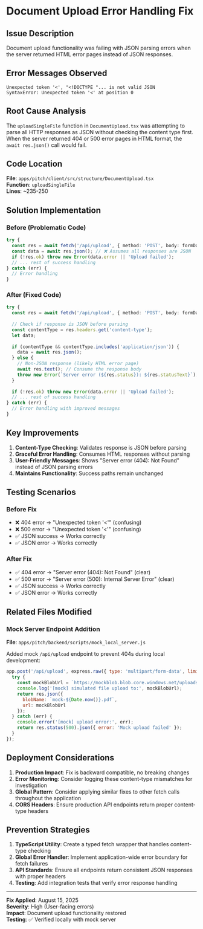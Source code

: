 # Document Upload Error Handling Fix

## Issue Description
Document upload functionality was failing with JSON parsing errors when the server returned HTML error pages instead of JSON responses.

## Error Messages Observed
```
Unexpected token '<', "<!DOCTYPE "... is not valid JSON
SyntaxError: Unexpected token '<' at position 0
```

## Root Cause Analysis
The `uploadSingleFile` function in `DocumentUpload.tsx` was attempting to parse all HTTP responses as JSON without checking the content type first. When the server returned 404 or 500 error pages in HTML format, the `await res.json()` call would fail.

## Code Location
**File**: `apps/pitch/client/src/structure/DocumentUpload.tsx`  
**Function**: `uploadSingleFile`  
**Lines**: ~235-250

## Solution Implementation

### Before (Problematic Code)
```typescript
try {
  const res = await fetch('/api/upload', { method: 'POST', body: formData });
  const data = await res.json(); // ❌ Assumes all responses are JSON
  if (!res.ok) throw new Error(data.error || 'Upload failed');
  // ... rest of success handling
} catch (err) {
  // Error handling
}
```

### After (Fixed Code)
```typescript
try {
  const res = await fetch('/api/upload', { method: 'POST', body: formData });
  
  // Check if response is JSON before parsing
  const contentType = res.headers.get('content-type');
  let data;
  
  if (contentType && contentType.includes('application/json')) {
    data = await res.json();
  } else {
    // Non-JSON response (likely HTML error page)
    await res.text(); // Consume the response body
    throw new Error(`Server error (${res.status}): ${res.statusText}`);
  }
  
  if (!res.ok) throw new Error(data.error || 'Upload failed');
  // ... rest of success handling
} catch (err) {
  // Error handling with improved messages
}
```

## Key Improvements

1. **Content-Type Checking**: Validates response is JSON before parsing
2. **Graceful Error Handling**: Consumes HTML responses without parsing
3. **User-Friendly Messages**: Shows "Server error (404): Not Found" instead of JSON parsing errors
4. **Maintains Functionality**: Success paths remain unchanged

## Testing Scenarios

### Before Fix
- ❌ 404 error → "Unexpected token '<'" (confusing)
- ❌ 500 error → "Unexpected token '<'" (confusing)
- ✅ JSON success → Works correctly
- ✅ JSON error → Works correctly

### After Fix
- ✅ 404 error → "Server error (404): Not Found" (clear)
- ✅ 500 error → "Server error (500): Internal Server Error" (clear)
- ✅ JSON success → Works correctly
- ✅ JSON error → Works correctly

## Related Files Modified

### Mock Server Endpoint Addition
**File**: `apps/pitch/backend/scripts/mock_local_server.js`

Added mock `/api/upload` endpoint to prevent 404s during local development:

```javascript
app.post('/api/upload', express.raw({ type: 'multipart/form-data', limit: '50mb' }), (req, res) => {
  try {
    const mockBlobUrl = `https://mockblob.blob.core.windows.net/uploads/mock-${Date.now()}.pdf`;
    console.log('[mock] simulated file upload to:', mockBlobUrl);
    return res.json({ 
      blobName: `mock-${Date.now()}.pdf`,
      url: mockBlobUrl 
    });
  } catch (err) {
    console.error('[mock] upload error:', err);
    return res.status(500).json({ error: 'Mock upload failed' });
  }
});
```

## Deployment Considerations

1. **Production Impact**: Fix is backward compatible, no breaking changes
2. **Error Monitoring**: Consider logging these content-type mismatches for investigation
3. **Global Pattern**: Consider applying similar fixes to other fetch calls throughout the application
4. **CORS Headers**: Ensure production API endpoints return proper content-type headers

## Prevention Strategies

1. **TypeScript Utility**: Create a typed fetch wrapper that handles content-type checking
2. **Global Error Handler**: Implement application-wide error boundary for fetch failures
3. **API Standards**: Ensure all endpoints return consistent JSON responses with proper headers
4. **Testing**: Add integration tests that verify error response handling

---

**Fix Applied**: August 15, 2025  
**Severity**: High (User-facing errors)  
**Impact**: Document upload functionality restored  
**Testing**: ✅ Verified locally with mock server

